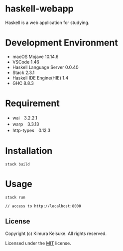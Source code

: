 # haskell-webapp
Haskell is a web application for studying.

# Development Environment
* macOS Mojave 10.14.6
* VSCode 1.46
* Haskell Language Server 0.0.40
* Stack 2.3.1
* Haskell IDE Engine(HIE) 1.4
* GHC 8.8.3

# Requirement
* wai　3.2.2.1
* warp　3.3.13
* http-types　0.12.3

# Installation
```
stack build
```

# Usage
```
stack run

// access to http://localhost:8000
```

## License
Copyright (c) Kimura Keisuke. All rights reserved.

Licensed under the [MIT](LICENSE.txt) license.